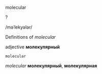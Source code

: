 molecular

?

/məˈlekyələr/

Definitions of _molecular_

adjective
**молекулярный**

    molecular

_molecular_
**молекулярный**, **молекулярная**